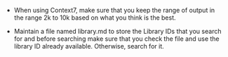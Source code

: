 - When using Context7, make sure that you keep the range of output in the range 2k to 10k based on what you think is the best.

- Maintain a file named library.md to store the Library IDs that you search for and before searching make sure that you check the file and use the library ID already available. Otherwise, search for it.